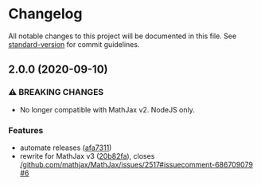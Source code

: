 # Changelog

All notable changes to this project will be documented in this file. See [standard-version](https://github.com/conventional-changelog/standard-version) for commit guidelines.

## 2.0.0 (2020-09-10)


### ⚠ BREAKING CHANGES

* No longer compatible with MathJax v2. NodeJS only.

### Features

* automate releases ([afa7311](https://github.com/pkra/mathjax-img/commit/afa73112cc9a3be2293d7bdaa8f2cabd6b2809e6))
* rewrite for MathJax v3 ([20b82fa](https://github.com/pkra/mathjax-img/commit/20b82fa7c463656b376f3fc984ddd3b59bcd0a3d)), closes [/github.com/mathjax/MathJax/issues/2517#issuecomment-686709079](https://github.com/pkra//github.com/mathjax/MathJax/issues/2517/issues/issuecomment-686709079) [#6](https://github.com/pkra/mathjax-img/issues/6)
